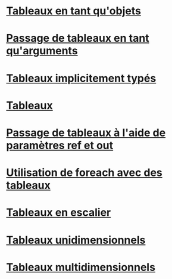 # [Tableaux en tant qu'objets](arrays-as-objects.md)
# [Passage de tableaux en tant qu'arguments](passing-arrays-as-arguments.md)
# [Tableaux implicitement typés](implicitly-typed-arrays.md)
# [Tableaux](index.md)
# [Passage de tableaux à l'aide de paramètres ref et out](passing-arrays-using-ref-and-out.md)
# [Utilisation de foreach avec des tableaux](using-foreach-with-arrays.md)
# [Tableaux en escalier](jagged-arrays.md)
# [Tableaux unidimensionnels](single-dimensional-arrays.md)
# [Tableaux multidimensionnels](multidimensional-arrays.md)
